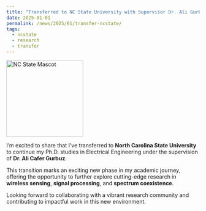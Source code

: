 ```yaml
---
title: "Transferred to NC State University with Supervisor Dr. Ali Gurbuz"
date: 2025-01-01
permalink: /news/2025/01/transfer-ncstate/
tags:
  - ncstate
  - research
  - transfer
---
```


<img src="/images/bulldog.png" alt="NC State Mascot" width="200"/>

I’m excited to share that I’ve transferred to **North Carolina State University** to continue my Ph.D. studies in Electrical Engineering under the supervision of **Dr. Ali Cafer Gurbuz**.

This transition marks an exciting new phase in my academic journey, offering the opportunity to further explore cutting-edge research in **wireless sensing**, **signal processing**, and **spectrum coexistence**.

Looking forward to collaborating with a vibrant research community and contributing to impactful work in this new environment.
